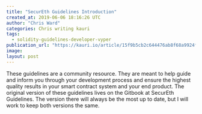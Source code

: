 ```yaml
---
title: "SecurEth Guidelines Introduction"
created_at: 2019-06-06 18:16:26 UTC
author: "Chris Ward"
categories: Chris writing kauri
tags: 
  - solidity-guidelines-developer-vyper
publication_url: "https://kauri.io/article/15f9b5cb2c644476ab8f68a9924f8549"
image: 
layout: post
---
```

These guidelines are a community resource. They are meant to help guide and inform you through your development process and ensure the highest quality results in your smart contract system and your end product. The original version of these guidelines lives on the Gitbook at SecurEth Guidelines. The version there will always be the most up to date, but I will work to keep both versions the same.

